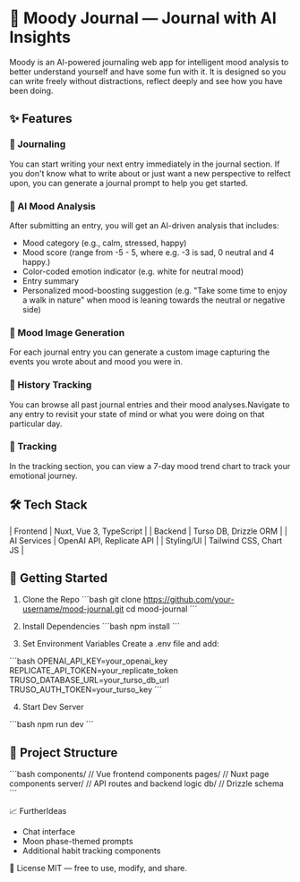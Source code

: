 # 🧠 Moody Journal — Journal with AI Insights

Moody is an AI-powered journaling web app for intelligent mood analysis to better understand yourself and have some fun with it.
It is designed so you can write freely without distractions, reflect deeply and see how you have been doing.

## ✨ Features

### 📝 Journaling

You can start writing your next entry immediately in the journal section.
If you don't know what to write about or just want a new perspective to relfect upon, you can generate a journal prompt to help you get started.

### 🤖 AI Mood Analysis

After submitting an entry, you will get an AI-driven analysis that includes:

- Mood category (e.g., calm, stressed, happy)
- Mood score (range from -5 - 5, where e.g. -3 is sad, 0 neutral and 4 happy.)
- Color-coded emotion indicator (e.g. white for neutral mood)
- Entry summary
- Personalized mood-boosting suggestion (e.g. "Take some time to enjoy a walk in nature" when mood is leaning towards the neutral or negative side)

### 🧠 Mood Image Generation

For each journal entry you can generate a custom image capturing the events you wrote about and mood you were in.

### 📅 History Tracking

You can browse all past journal entries and their mood analyses.Navigate to any entry to revisit your state of mind or what you were doing on that particular day.

### 📅 Tracking

In the tracking section, you can view a 7-day mood trend chart to track your emotional journey.

## 🛠 Tech Stack

| Frontend | Nuxt, Vue 3, TypeScript |
| Backend | Turso DB, Drizzle ORM |
| AI Services | OpenAI API, Replicate API |
| Styling/UI | Tailwind CSS, Chart JS |

## 🚀 Getting Started

1. Clone the Repo
   ´´´bash
   git clone https://github.com/your-username/mood-journal.git
   cd mood-journal
   ´´´

2. Install Dependencies
   ´´´bash
   npm install
   ´´´

3. Set Environment Variables
   Create a .env file and add:

´´´bash
OPENAI_API_KEY=your_openai_key
REPLICATE_API_TOKEN=your_replicate_token
TRUSO_DATABASE_URL=your_turso_db_url
TRUSO_AUTH_TOKEN=your_turso_key
´´´

4. Start Dev Server

´´´bash
npm run dev
´´´

## 📂 Project Structure

´´´bash
components/ // Vue frontend components
pages/ // Nuxt page components
server/ // API routes and backend logic
db/ // Drizzle schema
´´´

📈 FurtherIdeas

- Chat interface
- Moon phase-themed prompts
- Additional habit tracking components

📄 License
MIT — free to use, modify, and share.
